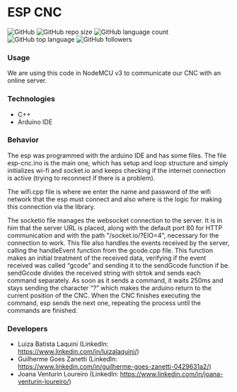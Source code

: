 # ESP CNC 
![GitHub](https://img.shields.io/github/license/luizalaquini/esp-cnc)
![GitHub repo size](https://img.shields.io/github/repo-size/luizalaquini/esp-cnc)
![GitHub language count](https://img.shields.io/github/languages/count/luizalaquini/esp-cnc)
![GitHub top language](https://img.shields.io/github/languages/top/luizalaquini/esp-cnc)
![GitHub followers](https://img.shields.io/github/followers/luizalaquini?label=follow&style=social)

### Usage
We are using this code in NodeMCU v3 to communicate our CNC with an online server.

### Technologies
- C++
- Arduino IDE

### Behavior
  The esp was programmed with the arduino IDE and has some files. The file esp-cnc.ino is the main one, which has setup and loop structure and simply initializes wi-fi and socket.io and keeps checking if the internet connection is active (trying to reconnect if there is a problem).

The wifi.cpp file is where we enter the name and password of the wifi network that the esp must connect and also where is the logic for making this connection via the <ESP8266WiFi> library.
  
The socketio file manages the websocket connection to the server. It is in him that the server URL is placed, along with the default port 80 for HTTP communication and with the path "/socket.io/?EIO=4", necessary for the connection to work. This file also handles the events received by the server, calling the handleEvent function from the gcode.cpp file. This function makes an initial treatment of the received data, verifying if the event received was called “gcode” and sending it to the sendGcode function if be. sendGcode divides the received string with strtok and sends each command separately. As soon as it sends a command, it waits 250ms and stays sending the character “?” which makes the arduino return to the current position of the CNC. When the CNC finishes executing the command, esp sends the next one, repeating the process until the commands are finished.

### Developers
- Luiza Batista Laquini (LinkedIn: https://www.linkedin.com/in/luizalaquini/)
- Guilherme Goes Zanetti (LinkedIn: https://www.linkedin.com/in/guilherme-goes-zanetti-0429631a2/)
- Joana Venturin Loureiro (LinkedIn: https://www.linkedin.com/in/joana-venturin-loureiro/)
